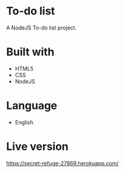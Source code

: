 # To-do list
A NodeJS To-do list project.

# Built with

- HTML5
- CSS
- NodeJS

# Language
- English

# Live version
https://secret-refuge-27869.herokuapp.com/
